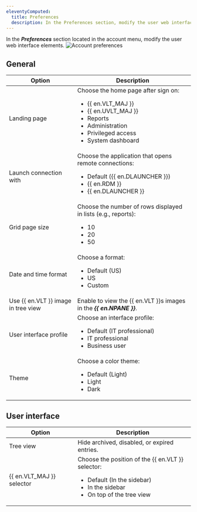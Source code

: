 ```yaml
---
eleventyComputed:
  title: Preferences
  description: In the Preferences section, modify the user web interface elements.
---
```

In the ***Preferences*** section located in the account menu, modify the user web interface elements.
![Account preferences](https://cdnweb.devolutions.net/docs/DVLS4002_2024_1.jpg)
## General
| Option                                  | Description                                                                                 |
|-----------------------------------------|---------------------------------------------------------------------------------------------|
| Landing page                            | Choose the home page after sign on:<ul><li>{{ en.VLT_MAJ }}</li><li>{{ en.UVLT_MAJ }}</li><li>Reports</li><li>Administration</li><li>Privileged access</li><li>System dashboard</li></ul> |
| Launch connection with                  | Choose the application that opens remote connections:<ul><li>Default ({{ en.DLAUNCHER }})</li><li>{{ en.RDM }}</li><li>{{ en.DLAUNCHER }}</li></ul> |
| Grid page size                          | Choose the number of rows displayed in lists (e.g., reports):<ul><li>10</li><li>20</li><li>50</li></ul> |
| Date and time format                    | Choose a format:<ul><li>Default (US)</li><li>US</li><li>Custom</li></ul>        |
| Use {{ en.VLT }} image in tree view     | Enable to view the {{ en.VLT }}s images in the ***{{ en.NPANE }}***.                        |
| User interface profile                  | Choose an interface profile: <ul><li>Default (IT professional)</li><li>IT professional</li><li>Business user</li></ul> |
| Theme                                   | Choose a color theme:<ul><li>Default (Light)</li><li>Light</li><li>Dark</li></ul> |
## User interface
|Option                                   | Description                                                                                 |
|-----------------------------------------|---------------------------------------------------------------------------------------------|
| Tree view                               | Hide archived, disabled, or expired entries.                                                |
| {{ en.VLT_MAJ }} selector               | Choose the position of the {{ en.VLT }} selector: <ul><li>Default (In the sidebar)</li><li>In the sidebar</li><li>On top of the tree view</li></ul> |
